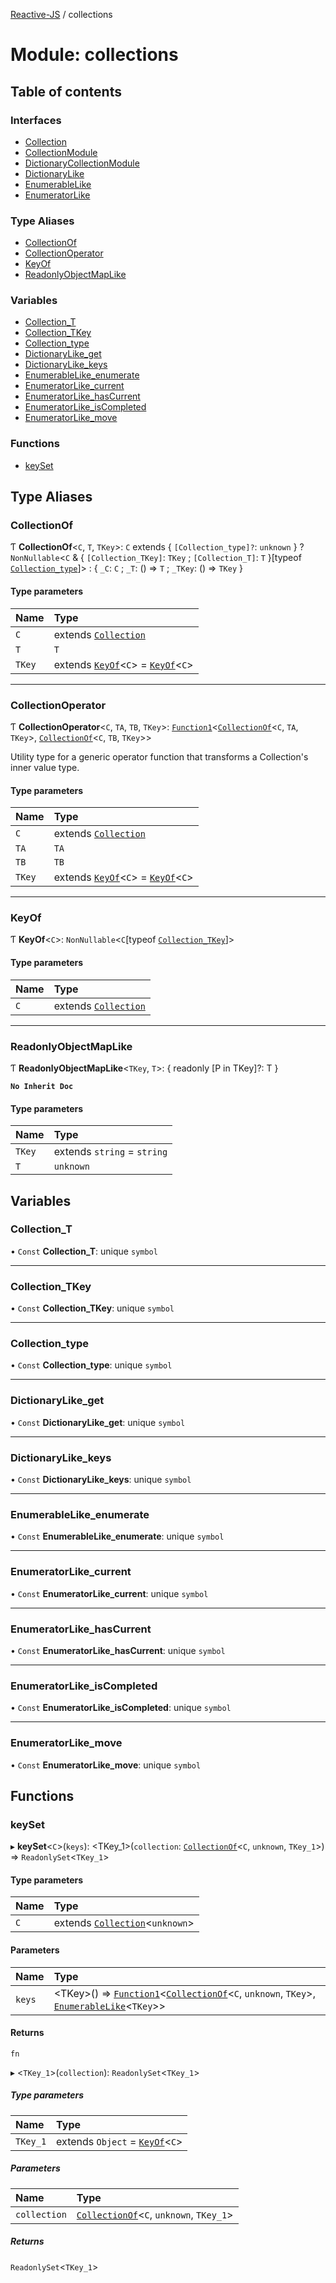 [Reactive-JS](../README.md) / collections

# Module: collections

## Table of contents

### Interfaces

- [Collection](../interfaces/collections.Collection.md)
- [CollectionModule](../interfaces/collections.CollectionModule.md)
- [DictionaryCollectionModule](../interfaces/collections.DictionaryCollectionModule.md)
- [DictionaryLike](../interfaces/collections.DictionaryLike.md)
- [EnumerableLike](../interfaces/collections.EnumerableLike.md)
- [EnumeratorLike](../interfaces/collections.EnumeratorLike.md)

### Type Aliases

- [CollectionOf](collections.md#collectionof)
- [CollectionOperator](collections.md#collectionoperator)
- [KeyOf](collections.md#keyof)
- [ReadonlyObjectMapLike](collections.md#readonlyobjectmaplike)

### Variables

- [Collection\_T](collections.md#collection_t)
- [Collection\_TKey](collections.md#collection_tkey)
- [Collection\_type](collections.md#collection_type)
- [DictionaryLike\_get](collections.md#dictionarylike_get)
- [DictionaryLike\_keys](collections.md#dictionarylike_keys)
- [EnumerableLike\_enumerate](collections.md#enumerablelike_enumerate)
- [EnumeratorLike\_current](collections.md#enumeratorlike_current)
- [EnumeratorLike\_hasCurrent](collections.md#enumeratorlike_hascurrent)
- [EnumeratorLike\_isCompleted](collections.md#enumeratorlike_iscompleted)
- [EnumeratorLike\_move](collections.md#enumeratorlike_move)

### Functions

- [keySet](collections.md#keyset)

## Type Aliases

### CollectionOf

Ƭ **CollectionOf**\<`C`, `T`, `TKey`\>: `C` extends \{ `[Collection_type]?`: `unknown`  } ? `NonNullable`\<`C` & \{ `[Collection_TKey]`: `TKey` ; `[Collection_T]`: `T`  }[typeof [`Collection_type`](collections.md#collection_type)]\> : \{ `_C`: `C` ; `_T`: () => `T` ; `_TKey`: () => `TKey`  }

#### Type parameters

| Name | Type |
| :------ | :------ |
| `C` | extends [`Collection`](../interfaces/collections.Collection.md) |
| `T` | `T` |
| `TKey` | extends [`KeyOf`](collections.md#keyof)\<`C`\> = [`KeyOf`](collections.md#keyof)\<`C`\> |

___

### CollectionOperator

Ƭ **CollectionOperator**\<`C`, `TA`, `TB`, `TKey`\>: [`Function1`](functions.md#function1)\<[`CollectionOf`](collections.md#collectionof)\<`C`, `TA`, `TKey`\>, [`CollectionOf`](collections.md#collectionof)\<`C`, `TB`, `TKey`\>\>

Utility type for a generic operator function that transforms a Collection's inner value type.

#### Type parameters

| Name | Type |
| :------ | :------ |
| `C` | extends [`Collection`](../interfaces/collections.Collection.md) |
| `TA` | `TA` |
| `TB` | `TB` |
| `TKey` | extends [`KeyOf`](collections.md#keyof)\<`C`\> = [`KeyOf`](collections.md#keyof)\<`C`\> |

___

### KeyOf

Ƭ **KeyOf**\<`C`\>: `NonNullable`\<`C`[typeof [`Collection_TKey`](collections.md#collection_tkey)]\>

#### Type parameters

| Name | Type |
| :------ | :------ |
| `C` | extends [`Collection`](../interfaces/collections.Collection.md) |

___

### ReadonlyObjectMapLike

Ƭ **ReadonlyObjectMapLike**\<`TKey`, `T`\>: \{ readonly [P in TKey]?: T }

**`No Inherit Doc`**

#### Type parameters

| Name | Type |
| :------ | :------ |
| `TKey` | extends `string` = `string` |
| `T` | `unknown` |

## Variables

### Collection\_T

• `Const` **Collection\_T**: unique `symbol`

___

### Collection\_TKey

• `Const` **Collection\_TKey**: unique `symbol`

___

### Collection\_type

• `Const` **Collection\_type**: unique `symbol`

___

### DictionaryLike\_get

• `Const` **DictionaryLike\_get**: unique `symbol`

___

### DictionaryLike\_keys

• `Const` **DictionaryLike\_keys**: unique `symbol`

___

### EnumerableLike\_enumerate

• `Const` **EnumerableLike\_enumerate**: unique `symbol`

___

### EnumeratorLike\_current

• `Const` **EnumeratorLike\_current**: unique `symbol`

___

### EnumeratorLike\_hasCurrent

• `Const` **EnumeratorLike\_hasCurrent**: unique `symbol`

___

### EnumeratorLike\_isCompleted

• `Const` **EnumeratorLike\_isCompleted**: unique `symbol`

___

### EnumeratorLike\_move

• `Const` **EnumeratorLike\_move**: unique `symbol`

## Functions

### keySet

▸ **keySet**\<`C`\>(`keys`): \<TKey_1\>(`collection`: [`CollectionOf`](collections.md#collectionof)\<`C`, `unknown`, `TKey_1`\>) => `ReadonlySet`\<`TKey_1`\>

#### Type parameters

| Name | Type |
| :------ | :------ |
| `C` | extends [`Collection`](../interfaces/collections.Collection.md)\<`unknown`\> |

#### Parameters

| Name | Type |
| :------ | :------ |
| `keys` | \<TKey\>() => [`Function1`](functions.md#function1)\<[`CollectionOf`](collections.md#collectionof)\<`C`, `unknown`, `TKey`\>, [`EnumerableLike`](../interfaces/collections.EnumerableLike.md)\<`TKey`\>\> |

#### Returns

`fn`

▸ \<`TKey_1`\>(`collection`): `ReadonlySet`\<`TKey_1`\>

##### Type parameters

| Name | Type |
| :------ | :------ |
| `TKey_1` | extends `Object` = [`KeyOf`](collections.md#keyof)\<`C`\> |

##### Parameters

| Name | Type |
| :------ | :------ |
| `collection` | [`CollectionOf`](collections.md#collectionof)\<`C`, `unknown`, `TKey_1`\> |

##### Returns

`ReadonlySet`\<`TKey_1`\>

